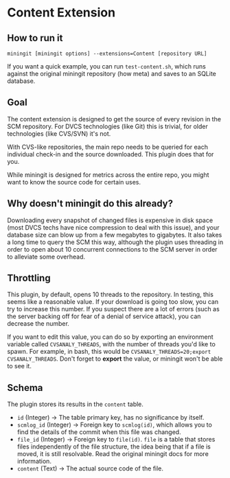 Content Extension
=================

How to run it
-------------
    miningit [miningit options] --extensions=Content [repository URL]

If you want a quick example, you can run `test-content.sh`, which runs against the original miningit repository (how meta) and saves to an SQLite database.

Goal
----
The content extension is designed to get the source of every revision in the SCM repository. For DVCS technologies (like Git) this is trivial, for older technologies (like CVS/SVN) it's not.

With CVS-like repositories, the main repo needs to be queried for each individual check-in and the source downloaded. This plugin does that for you.

While miningit is designed for metrics across the entire repo, you might want to know the source code for certain uses.

Why doesn't miningit do this already?
-------------------------------------
Downloading every snapshot of changed files is expensive in disk space (most DVCS techs have nice compression to deal with this issue), and your database size can blow up from a few megabytes to gigabytes. It also takes a long time to query the SCM this way, although the plugin uses  threading in order to open about 10 concurrent connections to the SCM server in order to alleviate some overhead.

Throttling
----------
This plugin, by default, opens 10 threads to the repository. In testing, this seems like a reasonable value. If your download is going too slow, you can try to increase this number. If you suspect there are a lot of errors (such as the server backing off for fear of a denial of service attack), you can decrease the number.

If you want to edit this value, you can do so by exporting an environment variable called `CVSANALY_THREADS`, with the number of threads you'd like to spawn. For example, in bash, this would be `CVSANALY_THREADS=20;export CVSANALY_THREADS`. Don't forget to **export** the value, or miningit won't be able to see it.



Schema
------
The plugin stores its results in the `content` table.

* `id` (Integer) -> The table primary key, has no significance by itself.
* `scmlog_id` (Integer) -> Foreign key to `scmlog(id)`, which allows you to find the details of the commit when this file was changed.
* `file_id` (Integer) -> Foreign key to `file(id)`. `file` is a table that stores files independently of the file structure, the idea being that if a file is moved, it is still resolvable. Read the original miningit docs for more information.
* `content` (Text) -> The actual source code of the file.
